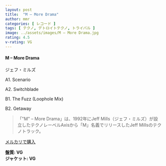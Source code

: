 ```yaml
---
layout: post
title:  "M – More Drama"
author: mmr
categories: [ レコード ]
tags: [ テクノ, デトロイトテクノ, トライバル ]
image: ../assets/images/M – More Drama.jpg
rating: 4.5
v-rating: VG
---
```


#### M – More Drama

ジェフ・ミルズ

A1. Scenario

A2. Switchblade

B1. The Fuzz (Loophole Mix)

B2. Getaway

> 「"M" – More Drama」は、1992年にJeff Mills（ジェフ・ミルズ）が設立したテクノレーベルAxisから「M」名義でリリースしたJeff Millsのテクノトラック。

[メルカリで購入](https://jp.mercari.com/item/m89297730554)

<div class="mt-4 mb-4 d-flex align-items-center">
<strong class="mr-1">盤質: VG</strong>
</div>
<div class="mt-4 mb-4 d-flex align-items-center">
<strong class="mr-1">ジャケット: VG</strong>
</div>
